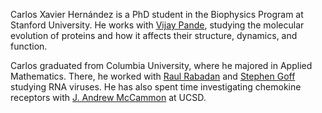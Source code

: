 Carlos Xavier Hernández is a PhD student in the Biophysics Program at Stanford University.
He works with [Vijay Pande](http://pande.stanford.edu), studying the molecular evolution of proteins and how it affects their structure, dynamics, and function.

Carlos graduated from Columbia University, where he majored in Applied Mathematics.
There, he worked with [Raul Rabadan](http://rabadan.c2b2.columbia.edu) and
[Stephen Goff](http://www.microbiology.columbia.edu/goff) studying RNA viruses.
He has also spent time investigating chemokine receptors with [J. Andrew McCammon](http://mccammon.ucsd.edu) at UCSD.
